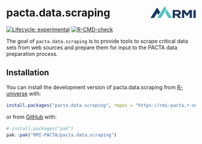 # pacta.data.scraping <img src="man/figures/logo.png" align="right" width="120" />

<!-- badges: start -->

[![Lifecycle:
experimental](https://img.shields.io/badge/lifecycle-experimental-orange.svg)](https://lifecycle.r-lib.org/articles/stages.html#experimental)
[![R-CMD-check](https://github.com/RMI-PACTA/pacta.data.scraping/actions/workflows/R-CMD-check.yaml/badge.svg)](https://github.com/RMI-PACTA/pacta.data.scraping/actions/workflows/R-CMD-check.yaml)

<!-- badges: end -->

The goal of `pacta.data.scraping` is to provide tools to scrape critical data 
sets from web sources and prepare them for input to the PACTA data preparation 
process.

## Installation

<!--
You can install the released version of pacta.data.scraping from [CRAN](https://CRAN.R-project.org) with:
&#10;``` r
install.packages("pacta.data.scraping")
```
-->

You can install the development version of pacta.data.scraping from
[R-universe](https://r-universe.dev) with:

``` r
install.packages("pacta.data.scraping", repos = "https://rmi-pacta.r-universe.dev")
```

or from [GitHub](https://github.com/) with:

``` r
# install.packages("pak")
pak::pak("RMI-PACTA/pacta.data.scraping")
```
